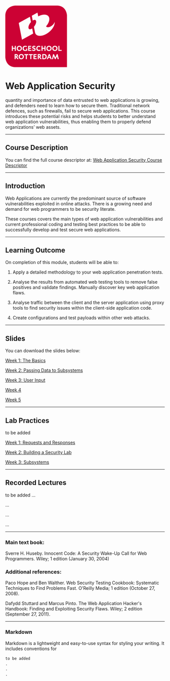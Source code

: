 ![Logo](docs/img/HR%20Logo.png)
# Web Application Security
quantity and importance of data entrusted to web applications is growing, and defenders need to learn how to secure them. Traditional network defences, such as firewalls, fail to secure web applications. This course introduces these potential risks and helps students to better understand web application vulnerabilities, thus enabling them to properly defend organizations’ web assets.

_____________________________________________________________________________________________________________________________________

## Course Description

You can find the full course descriptor at: [Web Application Security Course Descriptor](docs/Web_Application_Security.docx)

_____________________________________________________________________________________________________________________________________
## Introduction

Web Applications are currently the predominant source of software vulnerabilities exploited in online attacks. There is a growing need and demand for web programmers to be security literate.

These courses covers the main types of web application vulnerabilities and current professional coding and testing best practices to be able to successfully develop and test secure web applications.
_____________________________________________________________________________________________________________________________________
## Learning Outcome

On completion of this module, students will be able to:

1)	Apply a detailed methodology to your web application penetration tests.

2)	Analyse the results from automated web testing tools to remove false positives and validate findings. Manually discover key web application flaws.

3)	Analyse traffic between the client and the server application using proxy tools to find security issues within the client-side application code.

4)	Create configurations and test payloads within other web attacks.
_____________________________________________________________________________________________________________________________________
## Slides

You can download the slides below:

[Week 1: The Basics](slds/W01-Basics.pptx)

[Week 2: Passing Data to Subsystems](slds/W01-Basics.pptx)

[Week 3: User Input](slds/W01-Basics.pptx)

[Week 4](slds/W01-Basics.pptx)

[Week 5](slds/W01-Basics.pptx)

_____________________________________________________________________________________________________________________________________
## Lab Practices

to be added

[Week 1: Requests and Responses](labs/Lab01-Postman.docx)

[Week 2: Building a Security Lab](labs/Lab01-Postman.docx)

[Week 3: Subsystems](labs/Lab01-Postman.docx)
____________________________________________________________________________________________________________________________________
## Recorded Lectures
to be added
...

...

...

...



_____________________________________________________________________________________________________________________________________
### Main text book:
Sverre H. Huseby. Innocent Code: A Security Wake-Up Call for Web Programmers. Wiley; 1 edition (January 30, 2004)

### Additional references:
Paco Hope and Ben Walther. Web Security Testing Cookbook: Systematic Techniques to Find Problems Fast. O'Reilly Media; 1 edition (October 27, 2008).

Dafydd Stuttard and Marcus Pinto. The Web Application Hacker's Handbook: Finding and Exploiting Security Flaws. Wiley; 2 edition (September 27, 2011).
_____________________________________________________________________________________________________________________________________



### Markdown

Markdown is a lightweight and easy-to-use syntax for styling your writing. It includes conventions for

```markdown
to be added
.
.
.
```
